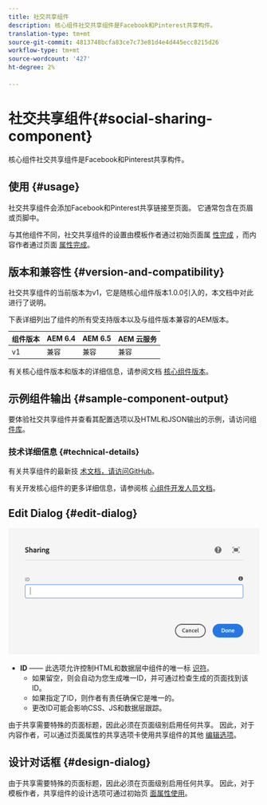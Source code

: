 ```yaml
---
title: 社交共享组件
description: 核心组件社交共享组件是Facebook和Pinterest共享构件。
translation-type: tm+mt
source-git-commit: 4813748bcfa83ce7c73e81d4e4d445ecc8215d26
workflow-type: tm+mt
source-wordcount: '427'
ht-degree: 2%

---
```



# 社交共享组件{#social-sharing-component}

核心组件社交共享组件是Facebook和Pinterest共享构件。

## 使用 {#usage}

社交共享组件会添加Facebook和Pinterest共享链接至页面。 它通常包含在页眉或页脚中。

与其他组件不同，社交共享组件的设置由模板作者通过初始页面属 [性完成](https://docs.adobe.com/content/help/en/experience-manager-cloud-service/sites/authoring/features/templates.html) ，而内容作者通过页面 [属性完成](https://docs.adobe.com/content/help/en/experience-manager-cloud-service/sites/authoring/fundamentals/page-properties.html)。

## 版本和兼容性 {#version-and-compatibility}

社交共享组件的当前版本为v1，它是随核心组件版本1.0.0引入的，本文档中对此进行了说明。

下表详细列出了组件的所有受支持版本以及与组件版本兼容的AEM版本。

| 组件版本 | AEM 6.4 | AEM 6.5 | AEM 云服务 |
|--- |--- |--- |---|
| v1 | 兼容 | 兼容 | 兼容 |

有关核心组件版本和版本的详细信息，请参阅文档 [核心组件版本](/help/versions.md)。

## 示例组件输出 {#sample-component-output}

要体验社交共享组件并查看其配置选项以及HTML和JSON输出的示例，请访问组 [件库](https://adobe.com/go/aem_cmp_library_sharing)。

### 技术详细信息 {#technical-details}

有关共享组件的最新技 [术文档，请访问GitHub](https://adobe.com/go/aem_cmp_tech_sharing_v1)。

有关开发核心组件的更多详细信息，请参阅核 [心组件开发人员文档](/help/developing/overview.md)。

## Edit Dialog {#edit-dialog}

![共享组件的编辑对话框](/help/assets/sharing-edit.png)

* **ID** —— 此选项允许控制HTML和数据层中组件的唯一标 [识符](/help/developing/data-layer/overview.md)。
   * 如果留空，则会自动为您生成唯一ID，并可通过检查生成的页面找到该ID。
   * 如果指定了ID，则作者有责任确保它是唯一的。
   * 更改ID可能会影响CSS、JS和数据层跟踪。

由于共享需要特殊的页面标题，因此必须在页面级别启用任何共享。 因此，对于内容作者，可以通过页面属性的共享选项卡使用共享组件的其他 [编辑选项](https://docs.adobe.com/content/help/en/experience-manager-cloud-service/sites/authoring/fundamentals/page-properties.html)。

## 设计对话框 {#design-dialog}

由于共享需要特殊的页面标题，因此必须在页面级别启用任何共享。 因此，对于模板作者，共享组件的设计选项可通过初始页 [面属性使用](https://docs.adobe.com/content/help/en/experience-manager-cloud-service/sites/authoring/features/templates.html)。
